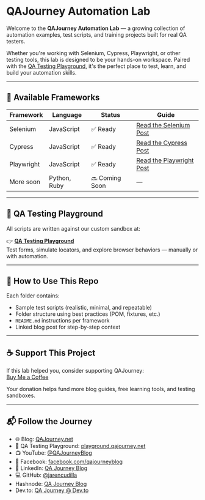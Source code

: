 # QAJourney Automation Lab

Welcome to the **QAJourney Automation Lab** — a growing collection of automation examples, test scripts, and training projects built for real QA testers.

Whether you're working with Selenium, Cypress, Playwright, or other testing tools, this lab is designed to be your hands-on workspace. Paired with the [QA Testing Playground](https://playground.qajourney.net), it's the perfect place to test, learn, and build your automation skills.

---

## 🔧 Available Frameworks

| Framework  | Language     | Status        | Guide                                  |
|------------|--------------|---------------|----------------------------------------|
| Selenium   | JavaScript   | ✅ Ready       | [Read the Selenium Post](https://qajourney.net/selenium-automation-qa-testers) |
| Cypress    | JavaScript   | ✅ Ready       | [Read the Cypress Post](https://qajourney.net/cypress-automation-testing-guide) |
| Playwright | JavaScript   | ✅ Ready       | [Read the Playwright Post](https://qajourney.net/playwright-for-qa-testing) |
| More soon  | Python, Ruby | 🔜 Coming Soon | —                                      |

---

## 🧪 QA Testing Playground

All scripts are written against our custom sandbox at:

👉 [**QA Testing Playground**](https://playground.qajourney.net)  
Test forms, simulate locators, and explore browser behaviors — manually or with automation.

---

## 🧭 How to Use This Repo

Each folder contains:

- Sample test scripts (realistic, minimal, and repeatable)
- Folder structure using best practices (POM, fixtures, etc.)
- `README.md` instructions per framework
- Linked blog post for step-by-step context

---

## ☕ Support This Project

If this lab helped you, consider supporting QAJourney:  
[Buy Me a Coffee](https://www.buymeacoffee.com/qajourney)

Your donation helps fund more blog guides, free learning tools, and testing sandboxes.

---

## 📬 Follow the Journey

- 🌐 Blog: [QAJourney.net](https://qajourney.net)  
- 🧪 QA Testing Playground: [playground.qajourney.net](https://playground.qajourney.net)  
- 📺 YouTube: [@QAJourneyBlog](https://www.youtube.com/@QAJourneyBlog)  
- 📘 Facebook: [facebook.com/qajourneyblog](https://www.facebook.com/qajourneyblog)  
- 💼 LinkedIn: [QA Journey Blog](https://www.linkedin.com/company/qa-journey-blog)  
- 💻 GitHub: [@jarencudilla](https://github.com/jarencudilla) 
- Hashnode: [QA Journey Blog](https://qajourney.hashnode.dev/)
- Dev.to: [QA Journey @ Dev.to](https://dev.to/qajourney) 
